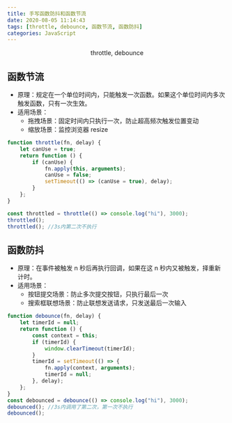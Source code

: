 ```yaml
---
title: 手写函数防抖和函数节流
date: 2020-08-05 11:14:43
tags: [throttle, debounce, 函数节流, 函数防抖]
categories: JavaScript
---
```


<center>throttle, debounce</center>
<!-- more -->

## 函数节流

-   原理：规定在一个单位时间内，只能触发一次函数。如果这个单位时间内多次触发函数，只有一次生效。
-   适用场景：
    -   拖拽场景：固定时间内只执行一次，防止超高频次触发位置变动
    -   缩放场景：监控浏览器 resize

```js
function throttle(fn, delay) {
    let canUse = true;
    return function () {
        if (canUse) {
            fn.apply(this, arguments);
            canUse = false;
            setTimeout(() => (canUse = true), delay);
        }
    };
}

const throttled = throttle(() => console.log("hi"), 3000);
throttled();
throttled(); //3s内第二次不执行
```

## 函数防抖

-   原理：在事件被触发 n 秒后再执行回调，如果在这 n 秒内又被触发，择重新计时。
-   适用场景：
    -   按钮提交场景：防止多次提交按钮，只执行最后一次
    -   搜索框联想场景：防止联想发送请求，只发送最后一次输入

```js
function debounce(fn, delay) {
    let timerId = null;
    return function () {
        const context = this;
        if (timerId) {
            window.clearTimeout(timerId);
        }
        timerId = setTimeout(() => {
            fn.apply(context, arguments);
            timerId = null;
        }, delay);
    };
}
const debounced = debounce(() => console.log("hi"), 3000);
debounced(); //3s内调用了第二次，第一次不执行
debounced();
```
